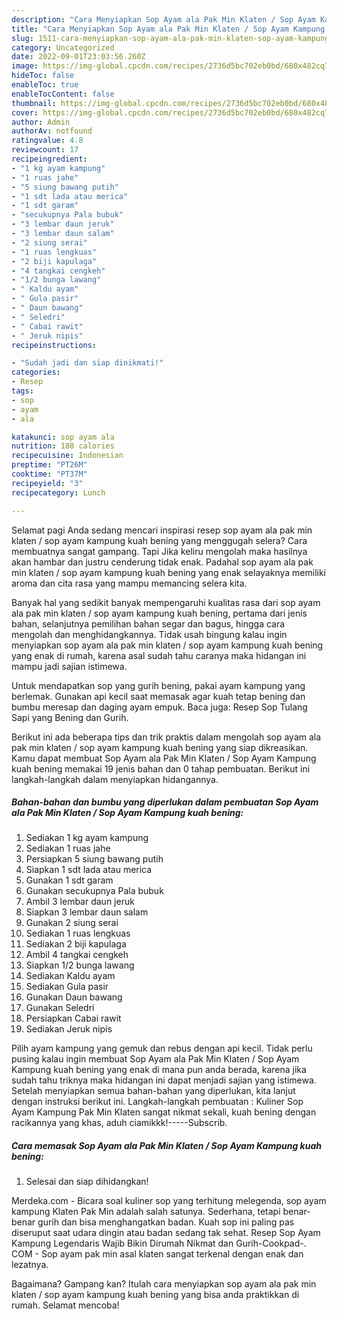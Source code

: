 ```yaml
---
description: "Cara Menyiapkan Sop Ayam ala Pak Min Klaten / Sop Ayam Kampung kuah bening yang Lezat, Buat Buka Puasa Menggugah Selera"
title: "Cara Menyiapkan Sop Ayam ala Pak Min Klaten / Sop Ayam Kampung kuah bening yang Lezat, Buat Buka Puasa Menggugah Selera"
slug: 1511-cara-menyiapkan-sop-ayam-ala-pak-min-klaten-sop-ayam-kampung-kuah-bening-yang-lezat-buat-buka-puasa-menggugah-selera
category: Uncategorized
date: 2022-09-01T23:03:56.260Z
image: https://img-global.cpcdn.com/recipes/2736d5bc702eb0bd/680x482cq70/sop-ayam-ala-pak-min-klaten-sop-ayam-kampung-kuah-bening-foto-resep-utama.jpg
hideToc: false
enableToc: true
enableTocContent: false
thumbnail: https://img-global.cpcdn.com/recipes/2736d5bc702eb0bd/680x482cq70/sop-ayam-ala-pak-min-klaten-sop-ayam-kampung-kuah-bening-foto-resep-utama.jpg
cover: https://img-global.cpcdn.com/recipes/2736d5bc702eb0bd/680x482cq70/sop-ayam-ala-pak-min-klaten-sop-ayam-kampung-kuah-bening-foto-resep-utama.jpg
author: Admin
authorAv: notfound
ratingvalue: 4.8
reviewcount: 17
recipeingredient:
- "1 kg ayam kampung"
- "1 ruas jahe"
- "5 siung bawang putih"
- "1 sdt lada atau merica"
- "1 sdt garam"
- "secukupnya Pala bubuk"
- "3 lembar daun jeruk"
- "3 lembar daun salam"
- "2 siung serai"
- "1 ruas lengkuas"
- "2 biji kapulaga"
- "4 tangkai cengkeh"
- "1/2 bunga lawang"
- " Kaldu ayam"
- " Gula pasir"
- " Daun bawang"
- " Seledri"
- " Cabai rawit"
- " Jeruk nipis"
recipeinstructions:

- "Sudah jadi dan siap dinikmati!"
categories:
- Resep
tags:
- sop
- ayam
- ala

katakunci: sop ayam ala 
nutrition: 188 calories
recipecuisine: Indonesian
preptime: "PT26M"
cooktime: "PT37M"
recipeyield: "3"
recipecategory: Lunch

---
```



Selamat pagi Anda sedang mencari inspirasi resep sop ayam ala pak min klaten / sop ayam kampung kuah bening yang menggugah selera? Cara membuatnya sangat gampang. Tapi Jika keliru mengolah maka hasilnya akan hambar dan justru cenderung tidak enak. Padahal sop ayam ala pak min klaten / sop ayam kampung kuah bening yang enak selayaknya memiliki aroma dan cita rasa yang mampu memancing selera kita.


Banyak hal yang sedikit banyak mempengaruhi kualitas rasa dari sop ayam ala pak min klaten / sop ayam kampung kuah bening, pertama dari jenis bahan, selanjutnya pemilihan bahan segar dan bagus, hingga cara mengolah dan menghidangkannya. Tidak usah bingung kalau ingin menyiapkan sop ayam ala pak min klaten / sop ayam kampung kuah bening yang enak di rumah, karena asal sudah tahu caranya maka hidangan ini mampu jadi sajian istimewa.

Untuk mendapatkan sop yang gurih bening, pakai ayam kampung yang berlemak. Gunakan api kecil saat memasak agar kuah tetap bening dan bumbu meresap dan daging ayam empuk. Baca juga: Resep Sop Tulang Sapi yang Bening dan Gurih.


Berikut ini ada beberapa tips dan trik praktis dalam mengolah sop ayam ala pak min klaten / sop ayam kampung kuah bening yang siap dikreasikan. Kamu dapat membuat Sop Ayam ala Pak Min Klaten / Sop Ayam Kampung kuah bening memakai 19 jenis bahan dan 0 tahap pembuatan. Berikut ini langkah-langkah dalam menyiapkan hidangannya.

<!--inarticleads1-->

##### Bahan-bahan dan bumbu yang diperlukan dalam pembuatan Sop Ayam ala Pak Min Klaten / Sop Ayam Kampung kuah bening:

1. Sediakan 1 kg ayam kampung
1. Sediakan 1 ruas jahe
1. Persiapkan 5 siung bawang putih
1. Siapkan 1 sdt lada atau merica
1. Gunakan 1 sdt garam
1. Gunakan secukupnya Pala bubuk
1. Ambil 3 lembar daun jeruk
1. Siapkan 3 lembar daun salam
1. Gunakan 2 siung serai
1. Sediakan 1 ruas lengkuas
1. Sediakan 2 biji kapulaga
1. Ambil 4 tangkai cengkeh
1. Siapkan 1/2 bunga lawang
1. Sediakan  Kaldu ayam
1. Sediakan  Gula pasir
1. Gunakan  Daun bawang
1. Gunakan  Seledri
1. Persiapkan  Cabai rawit
1. Sediakan  Jeruk nipis


Pilih ayam kampung yang gemuk dan rebus dengan api kecil. Tidak perlu pusing kalau ingin membuat Sop Ayam ala Pak Min Klaten / Sop Ayam Kampung kuah bening yang enak di mana pun anda berada, karena jika sudah tahu triknya maka hidangan ini dapat menjadi sajian yang istimewa. Setelah menyiapkan semua bahan-bahan yang diperlukan, kita lanjut dengan instruksi berikut ini. Langkah-langkah pembuatan : Kuliner Sop Ayam Kampung Pak Min Klaten sangat nikmat sekali, kuah bening dengan racikannya yang khas, aduh ciamikkk!-----Subscrib. 

<!--inarticleads2-->

##### Cara memasak Sop Ayam ala Pak Min Klaten / Sop Ayam Kampung kuah bening:


1. Selesai dan siap dihidangkan!

Merdeka.com - Bicara soal kuliner sop yang terhitung melegenda, sop ayam kampung Klaten Pak Min adalah salah satunya. Sederhana, tetapi benar-benar gurih dan bisa menghangatkan badan. Kuah sop ini paling pas diseruput saat udara dingin atau badan sedang tak sehat. Resep Sop Ayam Kampung Legendaris Wajib Bikin Dirumah Nikmat dan Gurih-Cookpad-. COM - Sop ayam pak min asal klaten sangat terkenal dengan enak dan lezatnya. 

Bagaimana? Gampang kan? Itulah cara menyiapkan sop ayam ala pak min klaten / sop ayam kampung kuah bening yang bisa anda praktikkan di rumah. Selamat mencoba!
